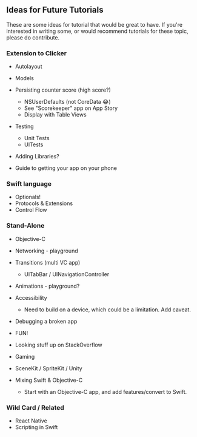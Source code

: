 ## Ideas for Future Tutorials

These are some ideas for tutorial that would be great to have. If you're interested in writing some, or would recommend tutorials for these topic, please do contribute.

### Extension to Clicker

* Autolayout
* Models
* Persisting counter score (high score?)
  - NSUserDefaults (not CoreData 😂)
  - See "Scorekeeper" app on App Story
  - Display with Table Views

* Testing
  - Unit Tests
  - UITests

* Adding Libraries?

* Guide to getting your app on your phone

### Swift language

* Optionals!
* Protocols & Extensions
* Control Flow

### Stand-Alone
* Objective-C

* Networking - playground
* Transitions (multi VC app)
  * UITabBar / UINavigationController

* Animations - playground?
* Accessibility
  * Need to build on a device, which could be a limitation. Add caveat.

* Debugging a broken app
 * FUN!
 * Looking stuff up on StackOverflow

 * Gaming
  * SceneKit / SpriteKit / Unity

* Mixing Swift & Objective-C
  * Start with an Objective-C app, and add features/convert to Swift.  

### Wild Card / Related
* React Native
* Scripting in Swift
